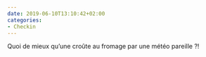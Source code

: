 ```yaml
---
date: 2019-06-10T13:10:42+02:00
categories:
- Checkin
---
```

Quoi de mieux qu’une croûte au fromage par une météo pareille ?!